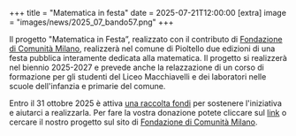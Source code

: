 +++
title = "Matematica in festa"
date = 2025-07-21T12:00:00
[extra]
image = "images/news/2025_07_bando57.png"
+++

Il progetto "Matematica in Festa”, realizzato con il contributo di [Fondazione di Comunità Milano][1], realizzerà
nel comune di Pioltello due edizioni di una festa pubblica interamente dedicata alla matematica.
Il progetto si realizzerà nel biennio 2025-2027 e prevede anche la relazzazione di un corso di formazione per gli studenti del Liceo Macchiavelli e dei laboratori nelle scuole dell'infanzia e primarie del comune.

Entro il 31 ottobre 2025 è attiva [una raccolta fondi][3] per sostenere l'iniziativa e aiutarci a realizzarla. 
Per fare la vostra donazione potete cliccare sul [link][3] o cercare il nostro progetto sul sito di [Fondazione di Comunità Milano][2].

[1]: https://www.fondazionecomunitamilano.org/progetti-territoriali/
[2]: https://www.fondazionecomunitamilano.org/raccolta-fondi/
[3]: https://www.fondazionecomunitamilano.org/fai-una-donazione/?dona=Matematica+in+Festa+2025.0055
 
